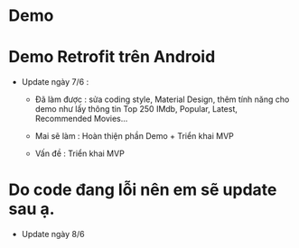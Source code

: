 # Demo
# Demo Retrofit trên Android

+ Update ngày 7/6  :
  - Đã làm được : sửa coding style, Material Design, thêm tính năng cho demo như lấy thông tin Top 250 IMdb, Popular, Latest, Recommended Movies...
  
  - Mai sẽ làm : Hoàn thiện phần Demo + Triển khai MVP
  - Vấn đề : Triển khai MVP 
  
Do code đang lỗi nên em sẽ update sau ạ. 
============================================================================================

+ Update ngày 8/6 
